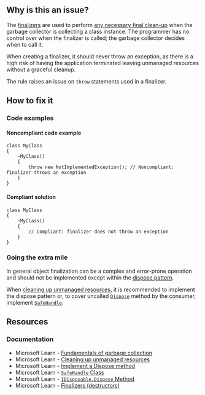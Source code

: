 ## Why is this an issue?

The [finalizers](https://learn.microsoft.com/en-us/dotnet/csharp/programming-guide/classes-and-structs/finalizers) are used to perform
[any necessary final clean-up](https://learn.microsoft.com/en-us/dotnet/standard/garbage-collection/fundamentals#unmanaged-resources) when
the garbage collector is collecting a class instance. The programmer has no control over when the finalizer is called; the garbage collector decides
when to call it.

When creating a finalizer, it should never throw an exception, as there is a high risk of having the application terminated leaving unmanaged
resources without a graceful cleanup.

The rule raises an issue on `throw` statements used in a finalizer.

## How to fix it

### Code examples

#### Noncompliant code example

    class MyClass
    {
        ~MyClass()
        {
            throw new NotImplementedException(); // Noncompliant: finalizer throws an exception
        }
    }

#### Compliant solution

    class MyClass
    {
        ~MyClass()
        {
            // Compliant: finalizer does not throw an exception
        }
    }

### Going the extra mile

In general object finalization can be a complex and error-prone operation and should not be implemented except within the [dispose pattern](https://learn.microsoft.com/en-us/dotnet/standard/garbage-collection/implementing-dispose).

When [cleaning up unmanaged resources](https://learn.microsoft.com/en-us/dotnet/standard/garbage-collection/unmanaged), it is
recommended to implement the dispose pattern or, to cover uncalled [`Dispose`](https://learn.microsoft.com/en-us/dotnet/api/system.idisposable.dispose) method by the consumer, implement [`SafeHandle`](https://learn.microsoft.com/en-us/dotnet/api/system.runtime.interopservices.safehandle).

## Resources

### Documentation

- Microsoft Learn - [Fundamentals of garbage
  collection](https://learn.microsoft.com/en-us/dotnet/standard/garbage-collection/fundamentals)
- Microsoft Learn - [Cleaning up unmanaged resources](https://learn.microsoft.com/en-us/dotnet/standard/garbage-collection/unmanaged)
- Microsoft Learn - [Implement a Dispose
  method](https://learn.microsoft.com/en-us/dotnet/standard/garbage-collection/implementing-dispose)
- Microsoft Learn - [`SafeHandle`
  Class](https://learn.microsoft.com/en-us/dotnet/api/system.runtime.interopservices.safehandle)
- Microsoft Learn - [`IDisposable.Dispose` Method](https://learn.microsoft.com/en-us/dotnet/api/system.idisposable.dispose)
- Microsoft Learn - [Finalizers
  (destructors)](https://learn.microsoft.com/en-us/dotnet/csharp/programming-guide/classes-and-structs/finalizers)